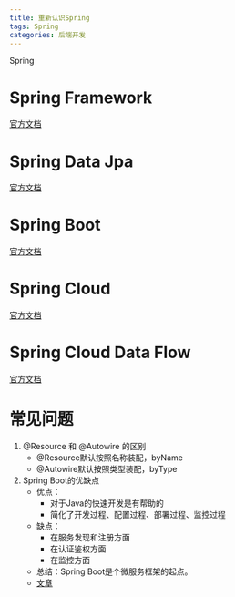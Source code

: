 ```yaml
---
title: 重新认识Spring
tags: Spring
categories: 后端开发
---
```


Spring
<!-- more -->

# Spring Framework
[官方文档](https://docs.spring.io/spring-framework/docs/current/spring-framework-reference/)
# Spring Data Jpa
[官方文档](https://docs.spring.io/spring-data/data-jpa/docs/current/reference/html/)

# Spring Boot
[官方文档](https://docs.spring.io/spring-boot/docs/current-SNAPSHOT/reference/htmlsingle/)
# Spring Cloud
[官方文档](http://cloud.spring.io/spring-cloud-static/Finchley.RELEASE/single/spring-cloud.html)
# Spring Cloud Data Flow
[官方文档](https://docs.spring.io/spring-cloud-dataflow/docs/current/reference/htmlsingle/#getting-started)

# 常见问题
1. @Resource 和 @Autowire 的区别
    * @Resource默认按照名称装配，byName
    * @Autowire默认按照类型装配，byType
2. Spring Boot的优缺点
    * 优点：
        * 对于Java的快速开发是有帮助的
        * 简化了开发过程、配置过程、部署过程、监控过程
    * 缺点：
        * 在服务发现和注册方面
        * 在认证鉴权方面
        * 在监控方面
    * 总结：Spring Boot是个微服务框架的起点。
    * [文章](https://blog.csdn.net/fly_zhyu/article/details/76407830)






